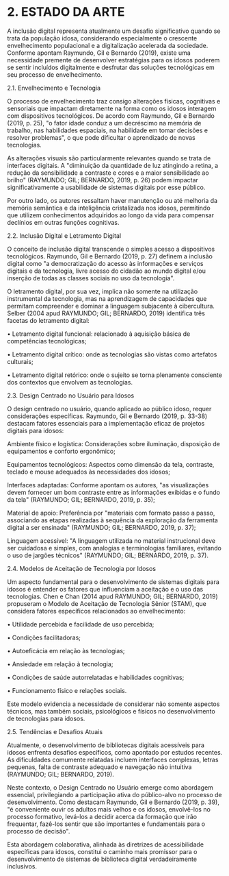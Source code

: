 # 2. ESTADO DA ARTE
A inclusão digital representa atualmente um desafio significativo quando se trata da população idosa, considerando especialmente o crescente envelhecimento populacional e a digitalização acelerada da sociedade. Conforme apontam Raymundo, Gil e Bernardo (2019), existe uma necessidade premente de desenvolver estratégias para os idosos poderem se sentir incluídos digitalmente e desfrutar das soluções tecnológicas em seu processo de envelhecimento. 

  

2.1. Envelhecimento e Tecnologia 

 

O processo de envelhecimento traz consigo alterações físicas, cognitivas e sensoriais que impactam diretamente na forma como os idosos interagem com dispositivos tecnológicos. De acordo com Raymundo, Gil e Bernardo (2019, p. 25), "o fator idade conduz a um decréscimo na memória de trabalho, nas habilidades espaciais, na habilidade em tomar decisões e resolver problemas", o que pode dificultar o aprendizado de novas tecnologias. 

As alterações visuais são particularmente relevantes quando se trata de interfaces digitais. A "diminuição da quantidade de luz atingindo a retina, a redução da sensibilidade a contraste e cores e a maior sensibilidade ao brilho" (RAYMUNDO; GIL; BERNARDO, 2019, p. 26) podem impactar significativamente a usabilidade de sistemas digitais por esse público. 

Por outro lado, os autores ressaltam haver manutenção ou até melhoria da memória semântica e da inteligência cristalizada nos idosos, permitindo que utilizem conhecimentos adquiridos ao longo da vida para compensar declínios em outras funções cognitivas. 

  

2.2. Inclusão Digital e Letramento Digital 

 

O conceito de inclusão digital transcende o simples acesso a dispositivos tecnológicos. Raymundo, Gil e Bernardo (2019, p. 27) definem a inclusão digital como "a democratização do acesso às informações e serviços digitais e da tecnologia, livre acesso do cidadão ao mundo digital e/ou inserção de todas as classes sociais no uso da tecnologia". 

O letramento digital, por sua vez, implica não somente na utilização instrumental da tecnologia, mas na aprendizagem de capacidades que permitam compreender e dominar a linguagem subjacente à cibercultura. Selber (2004 apud RAYMUNDO; GIL; BERNARDO, 2019) identifica três facetas do letramento digital: 

• Letramento digital funcional: relacionado à aquisição básica de competências tecnológicas;  

• Letramento digital crítico: onde as tecnologias são vistas como artefatos culturais;  

• Letramento digital retórico: onde o sujeito se torna plenamente consciente dos contextos que envolvem as tecnologias. 

 

  

2.3. Design Centrado no Usuário para Idosos 

O design centrado no usuário, quando aplicado ao público idoso, requer considerações específicas. Raymundo, Gil e Bernardo (2019, p. 33-38) destacam fatores essenciais para a implementação eficaz de projetos digitais para idosos: 

Ambiente físico e logística: Considerações sobre iluminação, disposição de equipamentos e conforto ergonômico; 

Equipamentos tecnológicos: Aspectos como dimensão da tela, contraste, teclado e mouse adequados às necessidades dos idosos;  

Interfaces adaptadas: Conforme apontam os autores, "as visualizações devem fornecer um bom contraste entre as informações exibidas e o fundo da tela" (RAYMUNDO; GIL; BERNARDO, 2019, p. 35);  

Material de apoio: Preferência por "materiais com formato passo a passo, associando as etapas realizadas à sequência da exploração da ferramenta digital a ser ensinada" (RAYMUNDO; GIL; BERNARDO, 2019, p. 37);  

Linguagem acessível: "A linguagem utilizada no material instrucional deve ser cuidadosa e simples, com analogias e terminologias familiares, evitando o uso de jargões técnicos" (RAYMUNDO; GIL; BERNARDO, 2019, p. 37). 

  

2.4. Modelos de Aceitação de Tecnologia por Idosos 

Um aspecto fundamental para o desenvolvimento de sistemas digitais para idosos é entender os fatores que influenciam a aceitação e o uso das tecnologias. Chen e Chan (2014 apud RAYMUNDO; GIL; BERNARDO, 2019) propuseram o Modelo de Aceitação de Tecnologia Sênior (STAM), que considera fatores específicos relacionados ao envelhecimento: 

• Utilidade percebida e facilidade de uso percebida;  

• Condições facilitadoras;  

• Autoeficácia em relação às tecnologias; 

• Ansiedade em relação à tecnologia;  

• Condições de saúde autorrelatadas e habilidades cognitivas;  

• Funcionamento físico e relações sociais. 

 

Este modelo evidencia a necessidade de considerar não somente aspectos técnicos, mas também sociais, psicológicos e físicos no desenvolvimento de tecnologias para idosos. 

  

2.5. Tendências e Desafios Atuais 

 

Atualmente, o desenvolvimento de bibliotecas digitais acessíveis para idosos enfrenta desafios específicos, como apontado por estudos recentes. As dificuldades comumente relatadas incluem interfaces complexas, letras pequenas, falta de contraste adequado e navegação não intuitiva (RAYMUNDO; GIL; BERNARDO, 2019). 

Neste contexto, o Design Centrado no Usuário emerge como abordagem essencial, privilegiando a participação ativa do público-alvo no processo de desenvolvimento. Como destacam Raymundo, Gil e Bernardo (2019, p. 39), "é conveniente ouvir os adultos mais velhos e os idosos, envolvê-los no processo formativo, levá-los a decidir acerca da formação que irão frequentar, fazê-los sentir que são importantes e fundamentais para o processo de decisão". 

Esta abordagem colaborativa, alinhada às diretrizes de acessibilidade específicas para idosos, constitui o caminho mais promissor para o desenvolvimento de sistemas de biblioteca digital verdadeiramente inclusivos. 

